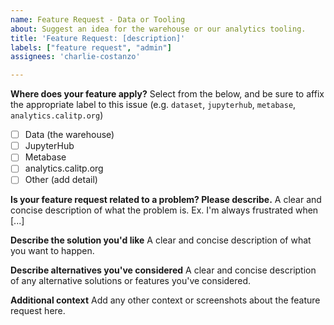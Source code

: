 ```yaml
---
name: Feature Request - Data or Tooling
about: Suggest an idea for the warehouse or our analytics tooling.
title: 'Feature Request: [description]'
labels: ["feature request", "admin"]
assignees: 'charlie-costanzo'

---
```

**Where does your feature apply?**
Select from the below, and be sure to affix the appropriate label to this issue (e.g. `dataset`, `jupyterhub`, `metabase`, `analytics.calitp.org`)
- [ ] Data (the warehouse)
- [ ] JupyterHub
- [ ] Metabase
- [ ] analytics.calitp.org  
- [ ] Other (add detail)

**Is your feature request related to a problem? Please describe.**
A clear and concise description of what the problem is. Ex. I'm always frustrated when [...]

**Describe the solution you'd like**
A clear and concise description of what you want to happen.

**Describe alternatives you've considered**
A clear and concise description of any alternative solutions or features you've considered.

**Additional context**
Add any other context or screenshots about the feature request here.
